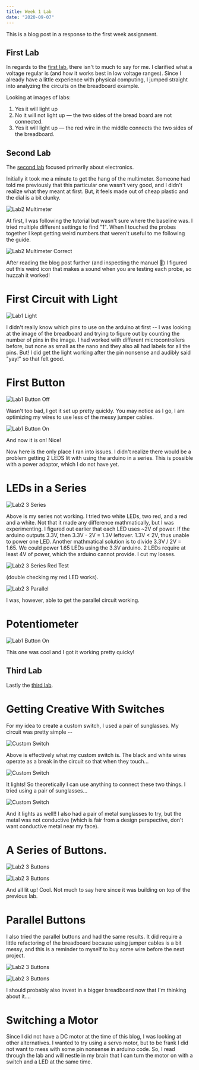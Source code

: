 ```yaml
---
title: Week 1 Lab
date: "2020-09-07"
---
```


This is a blog post in a response to the first week assignment. 

## First Lab

In regards to the [first lab](https://itp.nyu.edu/physcomp/labs/components/), there isn't to much to say for me. I clarified what a voltage regular is (and how it works best in low voltage ranges). Since I already have a little experience with physical computing, I jumped straight into analyzing the circuits on the breadboard example.

Looking at images of labs:

1. Yes it will light up
2. No it will not light up — the two sides of the bread board are not connected.
3. Yes it will light up — the red wire in the middle connects the two sides of the breadboard.

## Second Lab

The [second lab](https://itp.nyu.edu/physcomp/labs/electronics/) focused primarily about electronics.

Initially it took me a minute to get the hang of the multimeter. Someone had told me previously that this particular one wasn't very good, and I didn't realize what they meant at first. But, it feels made out of cheap plastic and the dial is a bit clunky.

![Lab2 Multimeter](./lab2/multimeter1.png)

At first, I was following the tutorial but wasn't sure where the baseline was. I tried multiple different settings to find "1". When I touched the probes together I kept getting weird numbers that weren't useful to me following the guide.

![Lab2 Multimeter Correct](./lab2/multimeter2.png)

After reading the blog post further (and inspecting the manuel 🙈) I figured out this weird icon that makes a sound when you are testing each probe, so huzzah it worked!

# First Circuit with Light

![Lab1 Light](./lab1/lab1-light.png)

I didn't really know which pins to use on the arduino at first -- I was looking at the image of the breadboard and trying to figure out by counting the number of pins in the image. I had worked with different microcontrollers before, but none as small as the nano and they also all had labels for all the pins. But! I did get the light working after the pin nonsense and audibly said "yay!" so that felt good.

# First Button

![Lab1 Button Off](./lab1/lab1-button.png)

Wasn't too bad, I got it set up pretty quickly. You may notice as I go, I am optimizing my wires to use less of the messy jumper cables.

![Lab1 Button On](./lab1/lab1-button-on.png)

And now it is on! Nice!

Now here is the only place I ran into issues. I didn't realize there would be a problem getting 2 LEDS lit with using the arduino in a series. This is possible with a power adaptor, which I do not have yet. 

# LEDs in a Series

![Lab2 3 Series](./lab3/not-working-series.png)

Above is my series not working. I tried two white LEDs, two red, and a red and a white. Not that it made any difference mathmatically, but I was experimenting. I figured out earlier that each LED uses ~2V of power. If the arduino outputs 3.3V, then 3.3V - 2V = 1.3V leftover. 1.3V < 2V, thus unable to power one LED. Another mathmatical solution is to divide 3.3V / 2V = 1.65. We could power 1.65 LEDs using the 3.3V arduino. 2 LEDs require at least 4V of power, which the arduino cannot provide. I cut my losses.

![Lab2 3 Series Red Test](./lab3/working-red-light.png)

(double checking my red LED works).

![Lab2 3 Parallel](./lab3/working-series-white.png)

I was, however, able to get the parallel circuit working.

# Potentiometer

![Lab1 Button On](./lab1/potentiometer.gif#width=40%;height=50%;margin-left=33%;vertical-align=middle;) 

This one was cool and I got it working pretty quicky!

## Third Lab

Lastly the [third lab](https://itp.nyu.edu/physcomp/labs/switches/). 

# Getting Creative With Switches

For my idea to create a custom switch, I used a pair of sunglasses. My circuit was pretty simple --

![Custom Switch](./custom-switch/circuit1.png)

Above is effectively what my custom switch is. The black and white wires operate as a break in the circuit so that when they touch...

![Custom Switch](./custom-switch/circuit2.png)

It lights! So theoretically I can use anything to connect these two things. I tried using a pair of sunglasses...

![Custom Switch](./custom-switch/circuit3.png)

And it lights as well!! I also had a pair of metal sunglasses to try, but the metal was not conductive (which is fair from a design perspective, don't want conductive metal near my face).

# A Series of Buttons. 

![Lab2 3 Buttons](./lab3/series-buttons.png)

![Lab2 3 Buttons](./lab3/series-buttons-on.png)

And all lit up! Cool. Not much to say here since it was building on top of the previous lab.

# Parallel Buttons

I also tried the parallel buttons and had the same results. It did require a little refactoring of the breadboard because using jumper cables is a bit messy, and this is a reminder to myself to buy some wire before the next project.

![Lab2 3 Buttons](./lab3/parallel-buttons.png)

![Lab2 3 Buttons](./lab3/button-parallel-on.png)

I should probably also invest in a bigger breadboard now that I'm thinking about it....


# Switching a Motor

Since I did not have a DC motor at the time of this blog, I was looking at other alternatives. I wanted to try using a servo motor, but to be frank I did not want to mess with some pin nonsense in arduino code. So, I read through the lab and will nestle in my brain that I can turn the motor on with a switch and a LED at the same time.